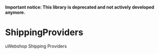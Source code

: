 **Important notice: This library is deprecated and not actively developed anymore.**

ShippingProviders
=================

uWebshop Shipping Providers
